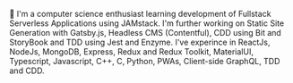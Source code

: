 🥇 I'm a computer science enthusiast learning development of Fullstack Serverless Applications using JAMstack. I'm further working on Static Site Generation with Gatsby.js, Headless CMS (Contentful), CDD using Bit and StoryBook and TDD using Jest and Enzyme. I've experince in ReactJs, NodeJs, MongoDB, Express, Redux and Redux Toolkit, MaterialUI, Typescript, Javascript, C++, C, Python, PWAs, Client-side GraphQL, TDD and CDD.
